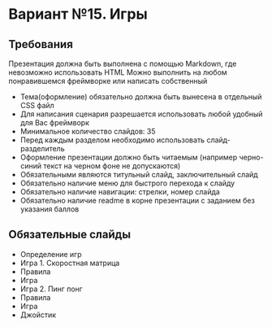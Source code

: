 Вариант №15. Игры
==============
Требования
-----------
Презентация должна быть выполнена с помощью Markdown, где невозможно использовать HTML
Можно выполнить на любом понравившемся фреймворке или написать собственный
- Тема(оформление) обязательно должна быть 
вынесена в отдельный CSS файл
- Для написания сценария разрешается использовать 
любой удобный для Вас фреймворк
- Минимальное количество слайдов: 35
- Перед каждым разделом необходимо использовать 
слайд-разделитель
- Оформление презентации должно быть читаемым 
(например черно-синий текст на черном фоне не 
допускаются)
- Обязательными являются титульный слайд, 
заключительный слайд
- Обязательно наличие меню для быстрого перехода 
к слайду
- Обязательно наличие навигации: стрелки, номер 
слайда
- Обязательно наличие readme в корне презентации 
с заданием без указания баллов

Обязательные слайды
---------
- Определение игр
- Игра 1. Скоростная матрица
- Правила
- Игра
- Игра 2. Пинг понг
- Правила
- Игра
- Джойстик
